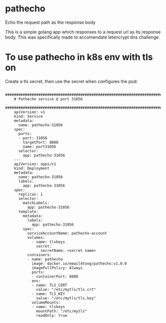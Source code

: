 # pathecho
Echo the request path as the response body

This is a simple golang app which responses to a request url
as its response body. This was specifically made to accomendate
letencrypt dns challenge.


# To use pathecho in k8s env with tls on
Create a tls secret, then use the secret when configures the
pod:

```
    ##################################################################################################
    # Pathecho service @ port 31056
    ##################################################################################################
    apiVersion: v1
    kind: Service
    metadata:
      name: pathecho-31056
    spec:
      ports:
      - port: 31056
        targetPort: 8080
        name: port31056
      selector:
        app: pathecho-31056
    ---
    apiVersion: apps/v1
    kind: Deployment
    metadata:
      name: pathecho-31056
      labels:
        app: pathecho-31056
    spec:
      replicas: 1
      selector:
        matchLabels:
          app: pathecho-31056
      template:
        metadata:
          labels:
            app: pathecho-31056
        spec:
          serviceAccountName: pathecho-account
          volumes:
            - name: tlskeys
              secret:
                secretName: <secret name>
          containers:
          - name: pathecho
            image: docker.io/email4tong/pathecho:v1.0.0
            imagePullPolicy: Always
            ports:
            - containerPort: 8080
            env:
            - name: TLS_CERT
              value: "/etc/mytls/tls.crt"
            - name: TLS_KEY
              value: "/etc/mytls/tls.key"
            volumeMounts:
            - name: tlskeys
              mountPath: "/etc/mytls"
              readOnly: true
``` 